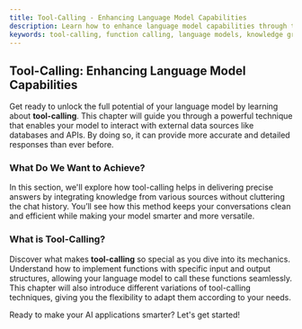 ```yaml
---
title: Tool-Calling - Enhancing Language Model Capabilities
description: Learn how to enhance language model capabilities through tool-calling, a technique that allows models to access external data sources for more accurate and comprehensive responses.
keywords: tool-calling, function calling, language models, knowledge graph, question-answer pairs, chat history, external tools, APIs, databases
---
```


## Tool-Calling: Enhancing Language Model Capabilities

Get ready to unlock the full potential of your language model by learning about **tool-calling**. This chapter will guide you through a powerful technique that enables your model to interact with external data sources like databases and APIs. By doing so, it can provide more accurate and detailed responses than ever before.

### What Do We Want to Achieve?

In this section, we'll explore how tool-calling helps in delivering precise answers by integrating knowledge from various sources without cluttering the chat history. You’ll see how this method keeps your conversations clean and efficient while making your model smarter and more versatile.

### What is Tool-Calling?

Discover what makes **tool-calling** so special as you dive into its mechanics. Understand how to implement functions with specific input and output structures, allowing your language model to call these functions seamlessly. This chapter will also introduce different variations of tool-calling techniques, giving you the flexibility to adapt them according to your needs.

Ready to make your AI applications smarter? Let's get started!